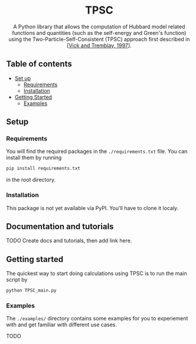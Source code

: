 <h1 align="center">TPSC</h1>
<p align="center">
A Python library that allows the computation of Hubbard model related functions and quantities (such as the self-energy and Green's function) using the Two-Particle-Self-Consistent (TPSC) approach first described in
[<a href="https://arxiv.org/abs/cond-mat/9702188">Vick and Tremblay, 1997</a>].
</p>

## Table of contents

- [Set up](#setup)
    - [Requirements](#requirements)
    - [Installation](#installation)
- [Getting Started](#getting-started)
    - [Examples](#examples)


## Setup

### Requirements

You will find the required packages in the `./requirements.txt` file. You can install them by running

```bash
pip install requirements.txt
```

in the root directory.

### Installation

This package is not yet available via PyPI. You'll have to clone it localy.

## Documentation and tutorials

TODO Create docs and tutorials, then add link here.

## Getting started

The quickest way to start doing calculations using TPSC is to run the main script by

```bash
python TPSC_main.py
```

### Examples

The `./examples/` directory contains some examples for you to experiement with and get familiar with different use cases.

TODO
